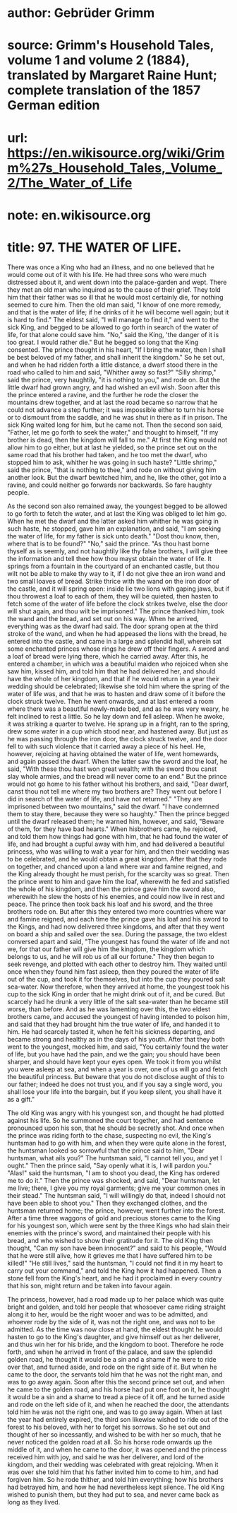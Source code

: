 # author: Gebrüder Grimm
# source: Grimm's Household Tales, volume 1 and volume 2 (1884), translated by Margaret Raine Hunt; complete translation of the 1857 German edition
# url: https://en.wikisource.org/wiki/Grimm%27s_Household_Tales,_Volume_2/The_Water_of_Life
# note: en.wikisource.org
# title: 97. THE WATER OF LIFE. 

There was once a King who had an illness, and no one believed that he would come out of it with his life. He had three sons who were much distressed about it, and went down into the palace-garden and wept. There they met an old man who inquired as to the cause of their grief. They told him that their father was so ill that he would most certainly die, for nothing seemed to cure him. Then the old man said, "I know of one more remedy, and that is the water of life; if he drinks of it he will become well again; but it is hard to find." The eldest said, "I will manage to find it," and went to the sick King, and begged to be allowed to go forth in search of the water of life, for that alone could save him. "No," said the King, 'the danger of it is too great. I would rather die." But he begged so long that the King consented. The prince thought in his heart, "If I bring the water, then I shall be best beloved of my father, and shall inherit the kingdom." So he set out, and when he had ​ridden forth a little distance, a dwarf stood there in the road who called to him and said, "Whither away so fast?" "Silly shrimp," said the prince, very haughtily, "it is nothing to you," and rode on. But the little dwarf had grown angry, and had wished an evil wish. Soon after this the prince entered a ravine, and the further he rode the closer the mountains drew together, and at last the road became so narrow that he could not advance a step further; it was impossible either to turn his horse or to dismount from the saddle, and he was shut in there as if in prison. The sick King waited long for him, but he came not. Then the second son said, "Father, let me go forth to seek the water," and thought to himself, "If my brother is dead, then the kingdom will fall to me." At first the King would not allow him to go either, but at last he yielded, so the prince set out on the same road that his brother had taken, and he too met the dwarf, who stopped him to ask, whither he was going in such haste? "Little shrimp," said the prince, "that is nothing to thee," and rode on without giving him another look. But the dwarf bewitched him, and he, like the other, got into a ravine, and could neither go forwards nor backwards. So fare haughty people. 

As the second son also remained away, the youngest begged to be allowed to go forth to fetch the water, and at last the King was obliged to let him go. When he met the dwarf and the latter asked him whither he was going in such haste, he stopped, gave him an explanation, and said, "I am seeking the water of life, for my father is sick unto death." "Dost thou know, then, where that is to be found?" "No," said the prince. "As thou hast borne thyself as is seemly, and not haughtily like thy false brothers, I will give thee the information and tell thee how thou mayst obtain the water of life. It springs from a fountain in the courtyard of an enchanted castle, but thou wilt not be able to make thy way to it, if I do not give thee an iron wand and two small loaves of bread. Strike thrice with the wand on the iron door of the castle, and it will spring open: inside lie two lions with gaping jaws, but if thou throwest a loaf to each of them, they will be quieted, then hasten to fetch some of the water of ​life before the clock strikes twelve, else the door will shut again, and thou wilt be imprisoned." The prince thanked him, took the wand and the bread, and set out on his way. When he arrived, everything was as the dwarf had said. The door sprang open at the third stroke of the wand, and when he had appeased the lions with the bread, he entered into the castle, and came in a large and splendid hall, wherein sat some enchanted princes whose rings he drew off their fingers. A sword and a loaf of bread were lying there, which he carried away. After this, he entered a chamber, in which was a beautiful maiden who rejoiced when she saw him, kissed him, and told him that he had delivered her, and should have the whole of her kingdom, and that if he would return in a year their wedding should be celebrated; likewise she told him where the spring of the water of life was, and that he was to hasten and draw some of it before the clock struck twelve. Then he went onwards, and at last entered a room where there was a beautiful newly-made bed, and as he was very weary, he felt inclined to rest a little. So he lay down and fell asleep. When he awoke, it was striking a quarter to twelve. He sprang up in a fright, ran to the spring, drew some water in a cup which stood near, and hastened away. But just as he was passing through the iron door, the clock struck twelve, and the door fell to with such violence that it carried away a piece of his heel. He, however, rejoicing at having obtained the water of life, went homewards, and again passed the dwarf. When the latter saw the sword and the loaf, he said, "With these thou hast won great wealth; with the sword thou canst slay whole armies, and the bread will never come to an end." But the prince would not go home to his father without his brothers, and said, "Dear dwarf, canst thou not tell me where my two brothers are? They went out before I did in search of the water of life, and have not returned." "They are imprisoned between two mountains," said the dwarf. "I have condemned them to stay there, because they were so haughty." Then the prince begged until the dwarf released them; he warned him, however, and said, "Beware of them, for they have bad hearts." When his ​brothers came, he rejoiced, and told them how things had gone with him, that he had found the water of life, and had brought a cupful away with him, and had delivered a beautiful princess, who was willing to wait a year for him, and then their wedding was to be celebrated, and he would obtain a great kingdom. After that they rode on together, and chanced upon a land where war and famine reigned, and the King already thought he must perish, for the scarcity was so great. Then the prince went to him and gave him the loaf, wherewith he fed and satisfied the whole of his kingdom, and then the prince gave him the sword also, wherewith he slew the hosts of his enemies, and could now live in rest and peace. The prince then took back his loaf and his sword, and the three brothers rode on. But after this they entered two more countries where war and famine reigned, and each time the prince gave his loaf and his sword to the Kings, and had now delivered three kingdoms, and after that they went on board a ship and sailed over the sea. During the passage, the two eldest conversed apart and said, "The youngest has found the water of life and not we, for that our father will give him the kingdom, the kingdom which belongs to us, and he will rob us of all our fortune." They then began to seek revenge, and plotted with each other to destroy him. They waited until once when they found him fast asleep, then they poured the water of life out of the cup, and took it for themselves, but into the cup they poured salt sea-water. Now therefore, when they arrived at home, the youngest took his cup to the sick King in order that he might drink out of it, and be cured. But scarcely had he drunk a very little of the salt sea-water than he became still worse, than before. And as he was lamenting over this, the two eldest brothers came, and accused the youngest of having intended to poison him, and said that they had brought him the true water of life, and handed it to him. He had scarcely tasted it, when he felt his sickness departing, and became strong and healthy as in the days of his youth. After that they both went to the youngest, mocked him, and said, "You certainly found the water of life, but you have had the pain, and we the ​gain; you should have been sharper, and should have kept your eyes open. We took it from you whilst you were asleep at sea, and when a year is over, one of us will go and fetch the beautiful princess. But beware that you do not disclose aught of this to our father; indeed he does not trust you, and if you say a single word, you shall lose your life into the bargain, but if you keep silent, you shall have it as a gift." 

The old King was angry with his youngest son, and thought he had plotted against his life. So he summoned the court together, and had sentence pronounced upon his son, that he should be secretly shot. And once when the prince was riding forth to the chase, suspecting no evil, the King's huntsman had to go with him, and when they were quite alone in the forest, the huntsman looked so sorrowful that the prince said to him, "Dear huntsman, what ails you?" The huntsman said, "I cannot tell you, and yet I ought." Then the prince said, "Say openly what it is, I will pardon you." "Alas!" said the huntsman, "I am to shoot you dead, the King has ordered me to do it." Then the prince was shocked, and said, "Dear huntsman, let me live; there, I give you my royal garments; give me your common ones in their stead." The huntsman said, "I will willingly do that, indeed I should not have been able to shoot you." Then they exchanged clothes, and the huntsman returned home; the prince, however, went further into the forest. After a time three waggons of gold and precious stones came to the King for his youngest son, which were sent by the three Kings who had slain their enemies with the prince's sword, and maintained their people with his bread, and who wished to show their gratitude for it. The old King then thought, "Can my son have been innocent?" and said to his people, "Would that he were still alive, how it grieves me that I have suffered him to be killed!" "He still lives," said the huntsman, "I could not find it in my heart to carry out your command," and told the King how it had happened. Then a stone fell from the King's heart, and he had it proclaimed in every country that his son, might return and be taken into favour again. 

The princess, however, had a road made up to her palace ​which was quite bright and golden, and told her people that whosoever came riding straight along it to her, would be the right wooer and was to be admitted, and whoever rode by the side of it, was not the right one, and was not to be admitted. As the time was now close at hand, the eldest thought he would hasten to go to the King's daughter, and give himself out as her deliverer, and thus win her for his bride, and the kingdom to boot. Therefore he rode forth, and when he arrived in front of the palace, and saw the splendid golden road, he thought it would be a sin and a shame if he were to ride over that, and turned aside, and rode on the right side of it. But when he came to the door, the servants told him that he was not the right man, and was to go away again. Soon after this the second prince set out, and when he came to the golden road, and his horse had put one foot on it, he thought it would be a sin and a shame to tread a piece of it off, and he turned aside and rode on the left side of it, and when he reached the door, the attendants told him he was not the right one, and was to go away again. When at last the year had entirely expired, the third son likewise wished to ride out of the forest to his beloved, with her to forget his sorrows. So he set out and thought of her so incessantly, and wished to be with her so much, that he never noticed the golden road at all. So his horse rode onwards up the middle of it, and when he came to the door, it was opened and the princess received him with joy, and said he was her deliverer, and lord of the kingdom, and their wedding was celebrated with great rejoicing. When it was over she told him that his father invited him to come to him, and had forgiven him. So he rode thither, and told him everything; how his brothers had betrayed him, and how he had nevertheless kept silence. The old King wished to punish them, but they had put to sea, and never came back as long as they lived. 

